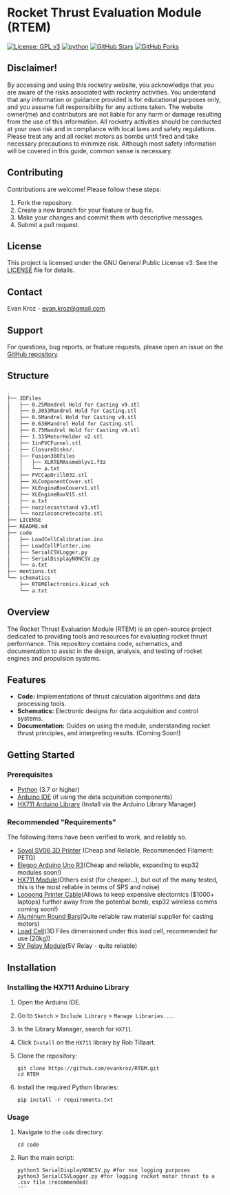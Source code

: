 # Rocket Thrust Evaluation Module (RTEM)

[![License: GPL v3](https://img.shields.io/badge/License-GPL%20v3-blue.svg)](https://www.gnu.org/licenses/gpl-3.0)
[![python](https://img.shields.io/badge/Python-3.11-3776AB.svg?style=flat&logo=python&logoColor=white)](https://www.python.org)
[![GitHub Stars](https://img.shields.io/github/stars/evankroz/RTEM?style=social)](https://github.com/evankroz/RTEM)
[![GitHub Forks](https://img.shields.io/github/forks/evankroz/RTEM?style=social)](https://github.com/evankroz/RTEM)

## Disclaimer!

By accessing and using this rocketry website, you acknowledge that you are aware of the risks associated with rocketry activities. You understand that any information or guidance provided is for educational purposes only, and you assume full responsibility for any actions taken. The website owner(me) and contributors are not liable for any harm or damage resulting from the use of this information. All rocketry activities should be conducted at your own risk and in compliance with local laws and safety regulations. Please treat any and all rocket motors as bombs until fired and take necessary precautions to minimize risk. Although most safety information will be covered in this guide, common sense is necessary.

## Contributing

Contributions are welcome! Please follow these steps:

1.  Fork the repository.
2.  Create a new branch for your feature or bug fix.
3.  Make your changes and commit them with descriptive messages.
4.  Submit a pull request.

## License

This project is licensed under the GNU General Public License v3. See the [LICENSE](LICENSE) file for details.

## Contact

Evan Kroz - evan.kroz@gmail.com

## Support

For questions, bug reports, or feature requests, please open an issue on the [GitHub repository](https://github.com/evankroz/RTEM/issues).

## Structure

``` zsh
.
├── 3DFiles
│   ├── 0.25Mandrel Hold for Casting v9.stl
│   ├── 0.3853Mandrel Hold for Casting.stl
│   ├── 0.5Mandrel Hold for Casting v9.stl
│   ├── 0.636Mandrel Hold for Casting.stl
│   ├── 0.75Mandrel Hold for Casting v9.stl
│   ├── 1.335MotorHolder v2.stl
│   ├── 1inPVCFunnel.stl
│   ├── ClosureDisks/.
│   ├── Fusion360Files
│   │   ├── XLRTEMAssmeblyv1.f3z
│   │   └── a.txt
│   ├── PVCCapDrill032.stl
│   ├── XLComponentCover.stl
│   ├── XLEngineBoxCoverv1.stl
│   ├── XLEngineBoxV15.stl
│   ├── a.txt
│   ├── nozzlecaststand v3.stl
│   └── nozzleconcretecaste.stl
├── LICENSE
├── README.md
├── code
│   ├── LoadCellCalibration.ino
│   ├── LoadCellPlotter.ino
│   ├── SerialCSVLogger.py
│   ├── SerialDisplayNONCSV.py
│   └── a.txt
├── mentions.txt
└── schematics
    ├── RTEMElectronics.kicad_sch
    └── a.txt
```

## Overview

The Rocket Thrust Evaluation Module (RTEM) is an open-source project dedicated to providing tools and resources for evaluating rocket thrust performance. This repository contains code, schematics, and documentation to assist in the design, analysis, and testing of rocket engines and propulsion systems.

## Features

*   **Code:** Implementations of thrust calculation algorithms and data processing tools.
*   **Schematics:** Electronic designs for data acquisition and control systems.
*   **Documentation:** Guides on using the module, understanding rocket thrust principles, and interpreting results. (Coming Soon!)

## Getting Started

### Prerequisites

* [Python](https://www.python.org/downloads/) (3.7 or higher)
* [Arduino IDE](https://www.arduino.cc/en/software) (if using the data acquisition components)
* [HX711 Arduino Library](https://github.com/bogde/HX711) (Install via the Arduino Library Manager)

### Recommended "Requirements"

The following items have been verified to work, and reliably so.

* [Sovol SV06 3D Printer](https://www.sovol3d.com/products/sovol-sv06-best-budget-3d-printer-for-beginner?srsltid=AfmBOor-8pa9bs1p1uqZoSzxjIPdzcbphXCHgTdLtcDfJDk9fETHXUum) (Cheap and Reliable, Recommended Filament: PETG)
* [Elegoo Arduino Uno R3](https://www.amazon.com/dp/B01EWOE0UU?ref=ppx_yo2ov_dt_b_fed_asin_title)(Cheap and reliable, expanding to esp32 modules soon!)
* [HX711 Module](https://www.amazon.com/dp/B079LVMC6X?ref=ppx_yo2ov_dt_b_fed_asin_title)(Others exist (for cheaper...), but out of the many tested, this is the most reliable in terms of SPS and noise)
* [Loooong Printer Cable](https://www.amazon.com/gp/product/B0DHJK5648/ref=ox_sc_saved_title_3?smid=A6T4JXBFY4LP2&psc=1)(Allows to keep expensive electornics ($1000+ laptops) further away from the potential bomb, esp32 wireless comms coming soon!)
* [Aluminum Round Bars](https://www.onlinemetals.com/en/buy/aluminum-round-bar?_gl=1*9q53ki*_up*MQ..*_gs*MQ..&gclid=CjwKCAiA-ty8BhA_EiwAkyoa37jQ9IgVjLr5L9LlD2e6fZ1aLD96FopDmEb4iOxVr1FgKVagvYEVMhoC7oEQAvD_BwE)(Quite reliable raw material supplier for casting motors)
* [Load Cell](https://www.amazon.com/dp/B096FKK8KS?ref=ppx_yo2ov_dt_b_fed_asin_title)(3D Files dimensioned under this load cell, recommended for use (20kg))
* [5V Relay Module](https://www.amazon.com/Tolako-Arduino-Indicator-Channel-Official/dp/B00VRUAHLE/ref=sr_1_8?crid=1ZQF4U026ZM0L&dib=eyJ2IjoiMSJ9.h0EVR8TCbppzx_vKt7A72at8MIXTfm3V6LeEWWapL6oajmAMqI6frB3kFQ1_0h3gyzNVlf-r5nav-8fnOF96wuleZ1DIJsZLTE1V_K5xThTxPldw-DpU1rNY_5zdYexwmC2pFPIO7nFN3jhYitxQ-ZoVsgXS2pcjYRvZbdI2HLumMmhqH_MvDm4KcOHnGUpqdDVrMFzwL9TYrv1CuWxm-tIhQljGd6rbnm9naaaPA1w.C-xjg1RlJiGe1Jlr0uIx-WcDbQ93ys_un8CBElsBUCU&dib_tag=se&keywords=5v+relay&qid=1741825163&sprefix=5v+rela%2Caps%2C94&sr=8-8)(5V Relay - quite reliable)



## Installation 

### Installing the HX711 Arduino Library

1. Open the Arduino IDE.
2. Go to `Sketch` > `Include Library` > `Manage Libraries...`.
3. In the Library Manager, search for `HX711`.
4. Click `Install` on the `HX711` library by Rob Tillaart.

1.  Clone the repository:

    ```
    git clone https://github.com/evankroz/RTEM.git
    cd RTEM
    ```
2.  Install the required Python libraries:

    ```
    pip install -r requirements.txt
    ```

### Usage

1.  Navigate to the `code` directory:

    ```
    cd code
    ```
2.  Run the main script:

    ```
    python3 SerialDisplayNONCSV.py #for non logging purposes
    python3 SerialCSVLogger.py #for logging rocket motor thrust to a .csv file (recommended)
    '''